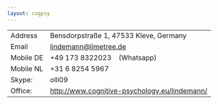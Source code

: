 ```yaml
---
layout: cogpsy
---
```



|     |     |
| --- | --- |
| Address | Bensdorpstraße 1, 47533 Kleve, Germany |
| Email | [lindemann@limetree.de](mailto:lindemann@limetree.de) |
| Mobile DE | +49 173 8322023    (Whatsapp) |
| Mobile NL | +31 6 8254 5967 |
| Skype: | olli09 |
| Office: | http://www.cognitive-psychology.eu/lindemann/ |
